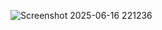 ![Screenshot 2025-06-16 221236](https://github.com/user-attachments/assets/85a0f3eb-e99b-41d2-9cdb-3b75d29c81f3)
